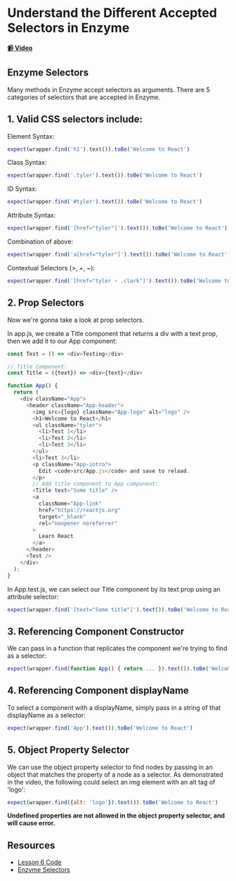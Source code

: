 # Understand the Different Accepted Selectors in Enzyme

**[📹 Video](https://egghead.io/lessons/react-understand-the-different-accepted-selectors-in-enzyme)**

## Enzyme Selectors
Many methods in Enzyme accept selectors as arguments. There are 5 categories of selectors that are accepted in Enzyme.

## 1. Valid CSS selectors include:
Element Syntax:
```js
expect(wrapper.find('h1').text()).toBe('Welcome to React')
```
Class Syntax:
```js
expect(wrapper.find('.tyler').text()).toBe('Welcome to React')
```
ID Syntax:
```js
expect(wrapper.find('#tyler').text()).toBe('Welcome to React')
```
Attribute Syntax:
```js
expect(wrapper.find('[href="tyler"]').text()).toBe('Welcome to React')
```
Combination of above:
```js
expect(wrapper.find('a[href="tyler"]').text()).toBe('Welcome to React')
```
Contextual Selectors (>, +, ~):
```js
expect(wrapper.find('[href="tyler ~ .clark"]').text()).toBe('Welcome to React')
```
## 2. Prop Selectors
Now we're gonna take a look at prop selectors.

In app.js, we create a Title component that returns a div with a text prop, then we add it to our App component:
```js
const Test = () => <div>Testing</div>

// Title Component:
const Title = ({text}) => <div>{text}</div>

function App() {
  return (
    <div className="App">
      <header className="App-header">
        <img src={logo} className="App-logo" alt="logo" />
        <h1>Welcome to React</h1>
        <ul className="tyler">
          <li>Test 1</li>
          <li>Test 2</li>
          <li>Test 3</li>
        </ul>
        <li>Test 3</li>
        <p className="App-intro">
          Edit <code>src/App.js</code> and save to reload.
        </p>
        // Add title component to App component:
        <Title text="Some title" />
        <a
          className="App-link"
          href="https://reactjs.org"
          target="_blank"
          rel="noopener noreferrer"
        >
          Learn React
        </a>
      </header>
      <Test />
    </div>
  );
}
```
In App.test.js, we can select our Title component by its text prop using an attribute selector:
```js
expect(wrapper.find('[text="Some title"]').text()).toBe('Welcome to React')
```
## 3. Referencing Component Constructor
We can pass in a function that replicates the component we're trying to find as a selector:
```js
expect(wrapper.find(function App() { return ... }).text()).toBe('Welcome to React')
```

## 4. Referencing Component displayName
To select a component with a displayName, simply pass in a string of that displayName as a selector:
```js
expect(wrapper.find('App').text()).toBe('Welcome to React')
```

## 5. Object Property Selector
We can use the object property selector to find nodes by passing in an object that matches the property of a node as a selector. As demonstrated in the video, the following could select an img element with an alt tag of 'logo':
```js
expect(wrapper.find({alt: 'logo'}).text()).toBe('Welcome to React')
```
**Undefined properties are not allowed in the object property selector, and will cause error.**

## Resources
- [Lesson 6 Code](https://github.com/ParkerGits/react-enzyme-jest/tree/05-understand-the-different-accepted-selectors-in-enzyme)
- [Enzyme Selectors](https://enzymejs.github.io/enzyme/docs/api/selector.html)
